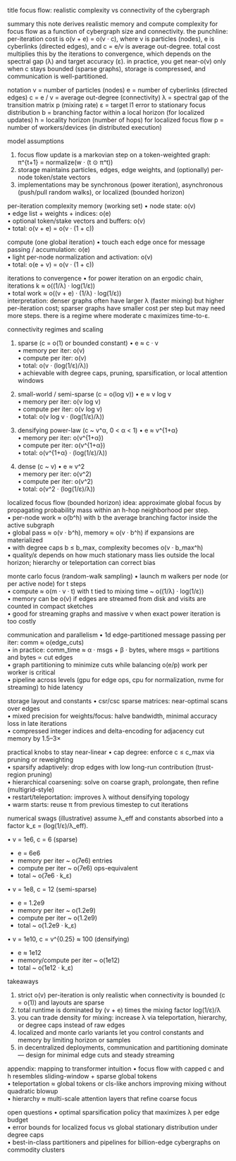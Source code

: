 title
focus flow: realistic complexity vs connectivity of the cybergraph

summary
this note derives realistic memory and compute complexity for focus flow as a function of cybergraph size and connectivity. the punchline: per-iteration cost is o(v + e) = o(v · c), where v is particles (nodes), e is cyberlinks (directed edges), and c = e/v is average out-degree. total cost multiplies this by the iterations to convergence, which depends on the spectral gap (λ) and target accuracy (ε). in practice, you get near-o(v) only when c stays bounded (sparse graphs), storage is compressed, and communication is well-partitioned.  

notation
v = number of particles (nodes)
e = number of cyberlinks (directed edges)
c = e / v = average out-degree (connectivity)
λ = spectral gap of the transition matrix p (mixing rate)
ε = target l1 error to stationary focus distribution
b = branching factor within a local horizon (for localized updates)
h = locality horizon (number of hops) for localized focus flow
p = number of workers/devices (in distributed execution)

model assumptions
1) focus flow update is a markovian step on a token-weighted graph: π^{t+1} = normalize(w · (t ⊙ π^t))  
2) storage maintains particles, edges, edge weights, and (optionally) per-node token/state vectors  
3) implementations may be synchronous (power iteration), asynchronous (push/pull random walks), or localized (bounded horizon)  

per-iteration complexity
memory (working set)
• node state: o(v)  
• edge list + weights + indices: o(e)  
• optional token/stake vectors and buffers: o(v)  
• total: o(v + e) = o(v · (1 + c))  

compute (one global iteration)
• touch each edge once for message passing / accumulation: o(e)  
• light per-node normalization and activation: o(v)  
• total: o(e + v) = o(v · (1 + c))  

iterations to convergence
• for power iteration on an ergodic chain, iterations k ≈ o((1/λ) · log(1/ε))  
• total work ≈ o((v + e) · (1/λ) · log(1/ε))  
interpretation: denser graphs often have larger λ (faster mixing) but higher per-iteration cost; sparser graphs have smaller cost per step but may need more steps. there is a regime where moderate c maximizes time-to-ε.  

connectivity regimes and scaling
1) sparse (c = o(1) or bounded constant)
   • e ≈ c · v  
   • memory per iter: o(v)  
   • compute per iter: o(v)  
   • total: o(v · (log(1/ε)/λ))  
   • achievable with degree caps, pruning, sparsification, or local attention windows  

2) small-world / semi-sparse (c = o(log v))
   • e ≈ v log v  
   • memory per iter: o(v log v)  
   • compute per iter: o(v log v)  
   • total: o(v log v · (log(1/ε)/λ))  

3) densifying power-law (c ~ v^α, 0 < α < 1)
   • e ≈ v^{1+α}  
   • memory per iter: o(v^{1+α})  
   • compute per iter: o(v^{1+α})  
   • total: o(v^{1+α} · (log(1/ε)/λ))  

4) dense (c ~ v)
   • e ≈ v^2  
   • memory per iter: o(v^2)  
   • compute per iter: o(v^2)  
   • total: o(v^2 · (log(1/ε)/λ))  

localized focus flow (bounded horizon)
idea: approximate global focus by propagating probability mass within an h-hop neighborhood per step.  
• per-node work ≈ o(b^h) with b the average branching factor inside the active subgraph  
• global pass ≈ o(v · b^h), memory ≈ o(v · b^h) if expansions are materialized  
• with degree caps b ≤ b_max, complexity becomes o(v · b_max^h)  
• quality/ε depends on how much stationary mass lies outside the local horizon; hierarchy or teleportation can correct bias  

monte carlo focus (random-walk sampling)
• launch m walkers per node (or per active node) for t steps  
• compute ≈ o(m · v · t) with t tied to mixing time ~ o((1/λ) · log(1/ε))  
• memory can be o(v) if edges are streamed from disk and visits are counted in compact sketches  
• good for streaming graphs and massive v when exact power iteration is too costly  

communication and parallelism
• 1d edge-partitioned message passing per iter: comm ≈ o(edge_cuts)  
• in practice: comm_time ≈ α · msgs + β · bytes, where msgs ∝ partitions and bytes ∝ cut edges  
• graph partitioning to minimize cuts while balancing o(e/p) work per worker is critical  
• pipeline across levels (gpu for edge ops, cpu for normalization, nvme for streaming) to hide latency  

storage layout and constants
• csr/csc sparse matrices: near-optimal scans over edges  
• mixed precision for weights/focus: halve bandwidth, minimal accuracy loss in late iterations  
• compressed integer indices and delta-encoding for adjacency cut memory by 1.5–3×  

practical knobs to stay near-linear
• cap degree: enforce c ≤ c_max via pruning or reweighting  
• sparsify adaptively: drop edges with low long-run contribution (trust-region pruning)  
• hierarchical coarsening: solve on coarse graph, prolongate, then refine (multigrid-style)  
• restart/teleportation: improves λ without densifying topology  
• warm starts: reuse π from previous timestep to cut iterations  

numerical swags (illustrative)
assume λ_eff and constants absorbed into a factor k_ε = (log(1/ε)/λ_eff).  

• v = 1e6, c = 6 (sparse)
  - e = 6e6  
  - memory per iter ~ o(7e6) entries  
  - compute per iter ~ o(7e6) ops-equivalent  
  - total ~ o(7e6 · k_ε)  

• v = 1e8, c = 12 (semi-sparse)
  - e = 1.2e9  
  - memory per iter ~ o(1.2e9)  
  - compute per iter ~ o(1.2e9)  
  - total ~ o(1.2e9 · k_ε)  

• v = 1e10, c = v^{0.25} ≈ 100 (densifying)
  - e ≈ 1e12  
  - memory/compute per iter ~ o(1e12)  
  - total ~ o(1e12 · k_ε)  

takeaways
1) strict o(v) per-iteration is only realistic when connectivity is bounded (c = o(1)) and layouts are sparse  
2) total runtime is dominated by (v + e) times the mixing factor log(1/ε)/λ  
3) you can trade density for mixing: increase λ via teleportation, hierarchy, or degree caps instead of raw edges  
4) localized and monte carlo variants let you control constants and memory by limiting horizon or samples  
5) in decentralized deployments, communication and partitioning dominate — design for minimal edge cuts and steady streaming  

appendix: mapping to transformer intuition
• focus flow with capped c and h resembles sliding-window + sparse global tokens  
• teleportation ≈ global tokens or cls-like anchors improving mixing without quadratic blowup  
• hierarchy ≈ multi-scale attention layers that refine coarse focus  

open questions
• optimal sparsification policy that maximizes λ per edge budget  
• error bounds for localized focus vs global stationary distribution under degree caps  
• best-in-class partitioners and pipelines for billion-edge cybergraphs on commodity clusters  

